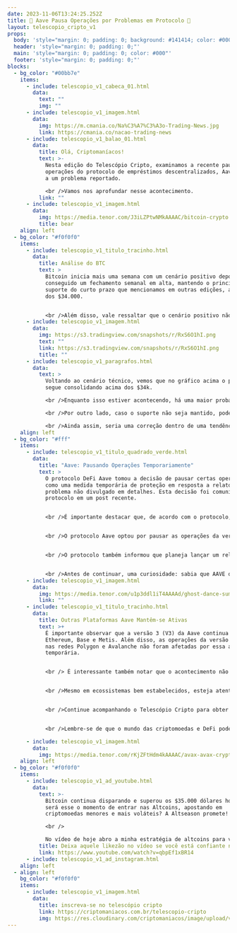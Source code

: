 ```yaml
---
date: 2023-11-06T13:24:25.252Z
title: 🚫 Aave Pausa Operações por Problemas em Protocolo 🚫
layout: telescopio_cripto_v1
props:
  body: 'style="margin: 0; padding: 0; background: #141414; color: #000"'
  header: 'style="margin: 0; padding: 0;"'
  main: 'style="margin: 0; padding: 0; color: #000"'
  footer: 'style="margin: 0; padding: 0;"'
blocks:
  - bg_color: "#00bb7e"
    items:
      - include: telescopio_v1_cabeca_01.html
        data:
          text: ""
          img: ""
      - include: telescopio_v1_imagem.html
        data:
          img: https://m.cmania.co/Na%C3%A7%C3%A3o-Trading-News.jpg
          link: https://cmania.co/nacao-trading-news
      - include: telescopio_v1_balao_01.html
        data:
          title: Olá, Criptomaníacos!
          text: >-
            Nesta edição do Telescópio Cripto, examinamos a recente pausa nas
            operações do protocolo de empréstimos descentralizados, Aave, devido
            a um problema reportado.

            <br />Vamos nos aprofundar nesse acontecimento.
          link: ""
      - include: telescopio_v1_imagem.html
        data:
          img: https://media.tenor.com/J3iLZPtwNMkAAAAC/bitcoin-crypto.gif
          title: bear
    align: left
  - bg_color: "#f0f0f0"
    items:
      - include: telescopio_v1_titulo_tracinho.html
        data:
          title: Análise do BTC
          text: >
            Bitcoin inicia mais uma semana com um cenário positivo depois de ter
            conseguido um fechamento semanal em alta, mantendo o principal
            suporte do curto prazo que mencionamos em outras edições, a região
            dos $34.000. 


            <br />Além disso, vale ressaltar que o cenário positivo não está somente no contexto técnico, mas também no macroeconômico, já que na última sexta-feira tivemos uma sinalização positiva proveniente do payroll, que mostrou um mercado de trabalho americano menos aquecido.
      - include: telescopio_v1_imagem.html
        data:
          img: https://s3.tradingview.com/snapshots/r/RxS6O1hI.png
          text: ""
          link: https://s3.tradingview.com/snapshots/r/RxS6O1hI.png
          title: ""
      - include: telescopio_v1_paragrafos.html
        data:
          text: >
            Voltando ao cenário técnico, vemos que no gráfico acima o preço
            segue consolidando acima dos $34k. 

            <br />Enquanto isso estiver acontecendo, há uma maior probabilidade de ver um novo movimento de alta sem correções, que poderia levar o preço rapidamente para $38k. Inclusive, é de alta probabilidade que isso aconteça durante a semana.

            <br />Por outro lado, caso o suporte não seja mantido, podemos ver uma semana menos otimista com uma correção predominando. 

            <br />Ainda assim, seria uma correção dentro de uma tendência de alta, proporcionando oportunidades de acumulação em níveis interessantes, sinalizados no gráfico com linhas rodas.
    align: left
  - bg_color: "#fff"
    items:
      - include: telescopio_v1_titulo_quadrado_verde.html
        data:
          title: "Aave: Pausando Operações Temporariamente"
          text: >
            O protocolo DeFi Aave tomou a decisão de pausar certas operações
            como uma medida temporária de proteção em resposta a relatos de um
            problema não divulgado em detalhes. Esta decisão foi comunicada pelo
            protocolo em um post recente.


            <br />É importante destacar que, de acordo com o protocolo, os fundos dos usuários não estão em risco durante esse período. Isso demonstra o compromisso da Aave em garantir a segurança dos fundos dos usuários.


            <br />O protocolo Aave optou por pausar as operações da versão 2 (V2) no Ethereum. Além disso, foram congelados certos ativos na versão 3 (V3) da Aave nas redes Polygon, Arbitrum e Optimism.<br /> O protocolo anunciou que esses serviços serão reiniciados assim que for aprovada uma proposta pendente para retomar as operações pausadas.


            <br />O protocolo também informou que planeja lançar um relatório detalhado, chamado de "post-mortem", explicando o problema assim que ele for completamente resolvido. Essa abordagem transparente demonstra o compromisso da Aave com a integridade e a segurança de seu ecossistema.


            <br />Antes de continuar, uma curiosidade: sabia que AAVE quer dizer fantasma em Finlandês?
      - include: telescopio_v1_imagem.html
        data:
          img: https://media.tenor.com/u1p3ddl1iT4AAAAd/ghost-dance-summer-camp-island.gif
          link: ""
      - include: telescopio_v1_titulo_tracinho.html
        data:
          title: Outras Plataformas Aave Mantêm-se Ativas
          text: >+
            É importante observar que a versão 3 (V3) da Aave continua ativa no
            Ethereum, Base e Metis. Além disso, as operações da versão 2 (V2)
            nas redes Polygon e Avalanche não foram afetadas por essa ação
            temporária.


            <br /> É interessante também notar que o acontecimento não afetou negativamente o preço do token de governança AAVE. Na verdade, o protocolo vem acumulando boas altas nos últimos dias.


            <br />Mesmo em ecossistemas bem estabelecidos, esteja atento às atualizações e vulnerabilidades. Ficar bem informado sobre as últimas notícias e novidades do mercado é essencial.


            <br />Continue acompanhando o Telescópio Cripto para obter as últimas  novidades sobre essa situação em evolução, assim como outras. 🛡️🌐


            <br />Lembre-se de que o mundo das criptomoedas e DeFi pode ser volátil, e é fundamental realizar sua própria pesquisa antes de tomar decisões financeiras.

      - include: telescopio_v1_imagem.html
        data:
          img: https://media.tenor.com/rKjZFtHdm4kAAAAC/avax-avax-crypto.gif
    align: left
  - bg_color: "#f0f0f0"
    items:
      - include: telescopio_v1_ad_youtube.html
        data:
          text: >-
            Bitcoin continua disparando e superou os $35.000 dólares hoje. Mas
            será esse o momento de entrar nas Altcoins, apostando em
            criptomoedas menores e mais voláteis? A Altseason promete! 

            <br />

            No vídeo de hoje abro a minha estratégia de altcoins para vocês buscarem retornos de até 700% nos próximos meses.
          title: Deixa aquele likezão no vídeo se você está confiante no BTC!
          link: https://www.youtube.com/watch?v=qbpEf1xBR14
      - include: telescopio_v1_ad_instagram.html
    align: left
  - align: left
    bg_color: "#f0f0f0"
    items:
      - include: telescopio_v1_imagem.html
        data:
          title: inscreva-se no telescópio cripto
          link: https://criptomaniacos.com.br/telescopio-cripto
          img: https://res.cloudinary.com/criptomaniacos/image/upload/v1662133224/telescopio/inscreva-se-telescopio.png
---
```

